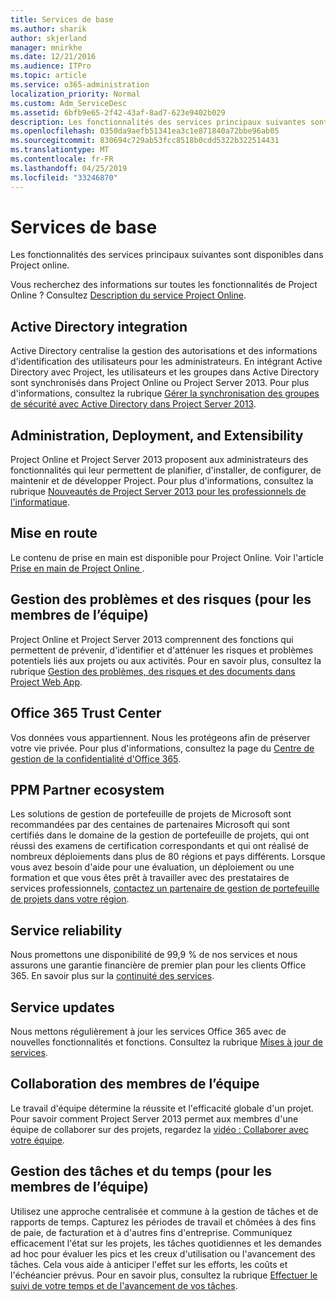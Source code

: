 ```yaml
---
title: Services de base
ms.author: sharik
author: skjerland
manager: mnirkhe
ms.date: 12/21/2016
ms.audience: ITPro
ms.topic: article
ms.service: o365-administration
localization_priority: Normal
ms.custom: Adm_ServiceDesc
ms.assetid: 6bfb9e65-2f42-43af-8ad7-623e9402b029
description: Les fonctionnalités des services principaux suivantes sont disponibles dans Project online.
ms.openlocfilehash: 0350da9aefb51341ea3c1e871840a72bbe96ab05
ms.sourcegitcommit: 830694c729ab53fcc8518b0cdd5322b322514431
ms.translationtype: MT
ms.contentlocale: fr-FR
ms.lasthandoff: 04/25/2019
ms.locfileid: "33246870"
---
```

# <a name="core-services-functionality"></a>Services de base

Les fonctionnalités des services principaux suivantes sont disponibles dans Project online.
  
Vous recherchez des informations sur toutes les fonctionnalités de Project Online ? Consultez [Description du service Project Online](project-online-service-description.md).
  
## <a name="active-directory-integration"></a>Active Directory integration
<a name="bkmk_AD_Integration"> </a>

Active Directory centralise la gestion des autorisations et des informations d'identification des utilisateurs pour les administrateurs. En intégrant Active Directory avec Project, les utilisateurs et les groupes dans Active Directory sont synchronisés dans Project Online ou Project Server 2013. Pour plus d'informations, consultez la rubrique [Gérer la synchronisation des groupes de sécurité avec Active Directory dans Project Server 2013](https://go.microsoft.com/fwlink/p/?LinkId=402631).
  
## <a name="administration-deployment-and-extensibility"></a>Administration, Deployment, and Extensibility
<a name="bkmk_AdministrationDeploymentExtensibility"> </a>

Project Online et Project Server 2013 proposent aux administrateurs des fonctionnalités qui leur permettent de planifier, d'installer, de configurer, de maintenir et de développer Project. Pour plus d'informations, consultez la rubrique [Nouveautés de Project Server 2013 pour les professionnels de l'informatique](https://go.microsoft.com/fwlink/p/?LinkId=272017).
  
## <a name="getting-started"></a>Mise en route
<a name="bkmk_GettingStarted"> </a>

Le contenu de prise en main est disponible pour Project Online. Voir l'article [Prise en main de Project Online ](https://support.office.com/en-us/article/Get-started-with-Project-Online-E3E5F64F-ADA5-4F9D-A578-130B2D4E5F11?ui=en-US&amp;rs=en-US&amp;ad=US).
  
## <a name="issues-and-risk-management-for-team-members"></a>Gestion des problèmes et des risques (pour les membres de l’équipe)
<a name="bkmk_IssuesRiskManagement"> </a>

Project Online et Project Server 2013 comprennent des fonctions qui permettent de prévenir, d'identifier et d'atténuer les risques et problèmes potentiels liés aux projets ou aux activités. Pour en savoir plus, consultez la rubrique [Gestion des problèmes, des risques et des documents dans Project Web App](https://go.microsoft.com/fwlink/?LinkId=402634).
  
## <a name="office-365-trust-center"></a>Office 365 Trust Center
<a name="bkmk_Office365TrustCenter"> </a>

Vos données vous appartiennent. Nous les protégeons afin de préserver votre vie privée. Pour plus d'informations, consultez la page du [Centre de gestion de la confidentialité d'Office 365](https://go.microsoft.com/fwlink/?LinkId=402637).
  
## <a name="ppm-partner-ecosystem"></a>PPM Partner ecosystem
<a name="bkmk_ProjectPortfolioManagementPartner"> </a>

Les solutions de gestion de portefeuille de projets de Microsoft sont recommandées par des centaines de partenaires Microsoft qui sont certifiés dans le domaine de la gestion de portefeuille de projets, qui ont réussi des examens de certification correspondants et qui ont réalisé de nombreux déploiements dans plus de 80 régions et pays différents. Lorsque vous avez besoin d'aide pour une évaluation, un déploiement ou une formation et que vous êtes prêt à travailler avec des prestataires de services professionnels, [contactez un partenaire de gestion de portefeuille de projets dans votre région](https://go.microsoft.com/fwlink/p/?LinkId=272646).
  
## <a name="service-reliability"></a>Service reliability
<a name="bkmk_ServiceReliability"> </a>

Nous promettons une disponibilité de 99,9 % de nos services et nous assurons une garantie financière de premier plan pour les clients Office 365. En savoir plus sur la [continuité des services](https://go.microsoft.com/fwlink/?LinkId=402653).
  
## <a name="service-updates"></a>Service updates
<a name="bkmk_Serviceupdates"> </a>

Nous mettons régulièrement à jour les services Office 365 avec de nouvelles fonctionnalités et fonctions. Consultez la rubrique [Mises à jour de services](../office-365-platform-service-description/service-updates.md).
  
## <a name="team-member-collaboration"></a>Collaboration des membres de l’équipe
<a name="bkbmk_TeamMemberCollaboration"> </a>

Le travail d'équipe détermine la réussite et l'efficacité globale d'un projet. Pour savoir comment Project Server 2013 permet aux membres d'une équipe de collaborer sur des projets, regardez la [vidéo : Collaborer avec votre équipe](https://go.microsoft.com/fwlink/?LinkId=402628).
  
## <a name="time-and-task-management-for-team-members"></a>Gestion des tâches et du temps (pour les membres de l’équipe)
<a name="bkmk_TimeTaskManagement"> </a>

Utilisez une approche centralisée et commune à la gestion de tâches et de rapports de temps. Capturez les périodes de travail et chômées à des fins de paie, de facturation et à d'autres fins d'entreprise. Communiquez efficacement l'état sur les projets, les tâches quotidiennes et les demandes ad hoc pour évaluer les pics et les creux d'utilisation ou l'avancement des tâches. Cela vous aide à anticiper l'effet sur les efforts, les coûts et l'échéancier prévus. Pour en savoir plus, consultez la rubrique [Effectuer le suivi de votre temps et de l'avancement de vos tâches](https://go.microsoft.com/fwlink/p/?LinkId=271321).
  

